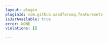 ```yaml
---
layout: plugin
pluginId: com.github.saadfarooq.featuresets
isJarAvailable: true
error: NONE
violations: []

---
```

